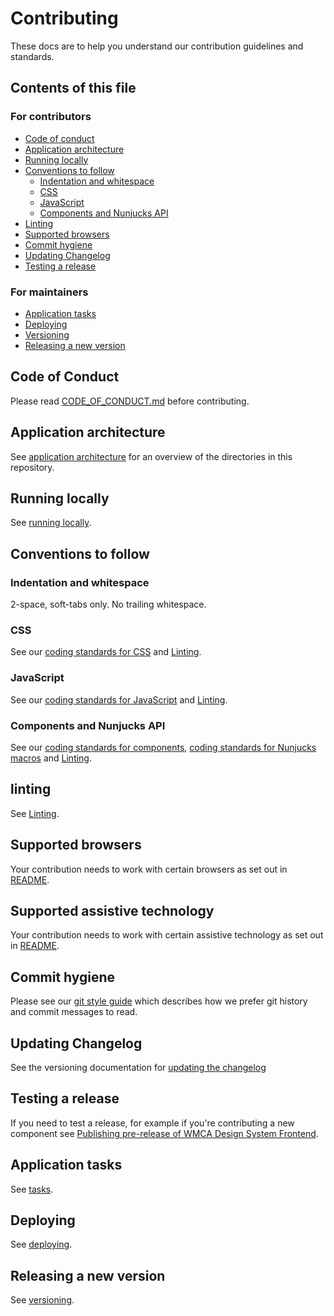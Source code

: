 # Contributing

These docs are to help you understand our contribution guidelines and standards.

## Contents of this file

### For contributors

- [Code of conduct](#code-of-conduct)
- [Application architecture](#application-architecture)
- [Running locally](#running-locally)
- [Conventions to follow](#conventions-to-follow)
  - [Indentation and whitespace](#indentation-and-whitespace)
  - [CSS](#css)
  - [JavaScript](#javascript)
  - [Components and Nunjucks API](#components-and-nunjucks-api)
- [Linting](#testing-and-linting)
- [Supported browsers](#supported-browsers)
- [Commit hygiene](#commit-hygiene)
- [Updating Changelog](#updating-changelog)
- [Testing a release](#testing-a-release)

### For maintainers

- [Application tasks](#running-application-tasks)
- [Deploying](#deploying)
- [Versioning](#versioning)
- [Releasing a new version](#releasing-a-new-version)

## Code of Conduct

Please read [CODE_OF_CONDUCT.md](./CODE_OF_CONDUCT.md) before contributing.

## Application architecture

See [application architecture](/doc/contributing/application-architecture.md) for an overview of the directories in this repository.

## Running locally

See [running locally](/doc/contributing/running-locally.md).

## Conventions to follow

### Indentation and whitespace

2-space, soft-tabs only. No trailing whitespace.

### CSS

See our [coding standards for CSS](/doc/contributing/css.md) and [Linting](/doc/contributing/testing-and-linting.md).

### JavaScript

See our [coding standards for JavaScript](/doc/contributing/js.md) and [Linting](/doc/contributing/testing-and-linting.md).

### Components and Nunjucks API

See our [coding standards for components](/doc/contributing/coding-standards.md), [coding standards for Nunjucks macros](/doc/contributing/coding-standards.md) and [Linting](/doc/contributing/testing-and-linting.md).

## linting

See [Linting](/doc/contributing/testing-and-linting.md).

## Supported browsers

Your contribution needs to work with certain browsers as set out in [README](README.md#browser-support).

## Supported assistive technology

Your contribution needs to work with certain assistive technology as set out in [README](README.md#assistive-technology-support).

## Commit hygiene

Please see our [git style guide](https://github.com/alphagov/styleguides/blob/master/git.md)
which describes how we prefer git history and commit messages to read.

## Updating Changelog

See the versioning documentation for [updating the changelog](/doc/contributing/versioning.md#updating-changelog)

## Testing a release

If you need to test a release, for example if you're contributing a new component see [Publishing pre-release of WMCA Design System Frontend](/doc/contributing/publishing-a-pre-release.md).

## Application tasks

See [tasks](/doc/contributing/tasks.md).

## Deploying

See [deploying](/doc/contributing/deploying.md).

## Releasing a new version

See [versioning](/doc/contributing/versioning.md).
